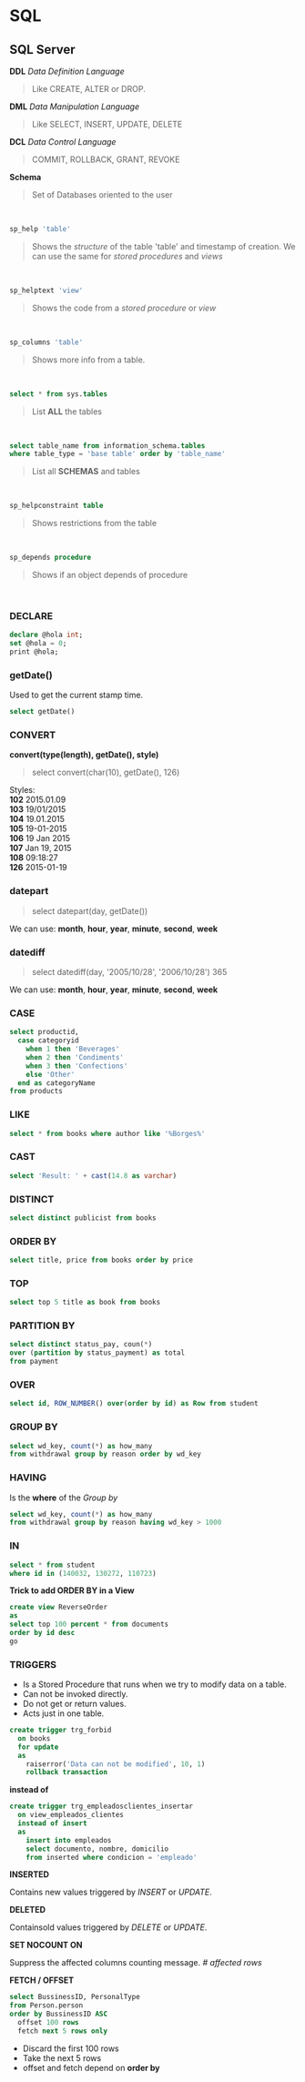 # SQL

## SQL Server

__DDL__ _Data Definition Language_ <br/>

> Like CREATE, ALTER or DROP. 

__DML__ _Data Manipulation Language_ <br/>

> Like SELECT, INSERT, UPDATE, DELETE 

__DCL__ _Data Control Language_ <br/>

> COMMIT, ROLLBACK, GRANT, REVOKE 


__Schema__ <br/>

> Set of Databases oriented to the user 

<br/>

```sql
sp_help 'table'
```
> Shows the _structure_ of the table 'table' and timestamp of creation. 
> We can use the same for _stored procedures_ and _views_ 
<br/>

```sql
sp_helptext 'view'
```
> Shows the code from a _stored procedure_ or _view_ 
<br/>

```sql
sp_columns 'table'
```
> Shows more info from a table. 
<br/>

```sql
select * from sys.tables
```
>List __ALL__ the tables 
<br/>

```sql
select table_name from information_schema.tables
where table_type = 'base table' order by 'table_name'
```
> List all __SCHEMAS__ and tables <br/>
<br/>

```sql
sp_helpconstraint table
```
> Shows restrictions from the table 
<br/>

```sql
sp_depends procedure
```
> Shows if an object depends of procedure 
<br/>


### DECLARE

```sql
declare @hola int;
set @hola = 0;
print @hola;
```

### getDate()

Used to get the current stamp time. <br/>

```sql
select getDate()
```

### CONVERT

__convert(type(length), getDate(), style)__ <br/>

>select convert(char(10), getDate(), 126)

Styles: <br/>
__102__ 2015.01.09 <br/>
__103__ 19/01/2015 <br/>
__104__ 19.01.2015 <br/>
__105__ 19-01-2015 <br/>
__106__ 19 Jan 2015 <br/>
__107__ Jan 19, 2015 <br/>
__108__ 09:18:27 <br/>
__126__ 2015-01-19 <br/>

### datepart

>select datepart(day, getDate())

We can use: __month__, __hour__, __year__, __minute__, __second__, __week__


### datediff

>select datediff(day, '2005/10/28', '2006/10/28')
365 <br/>

We can use: __month__, __hour__, __year__, __minute__, __second__, __week__

### CASE

```sql
select productid,
  case categoryid
    when 1 then 'Beverages'
    when 2 then 'Condiments'
    when 3 then 'Confections'
    else 'Other'
  end as categoryName
from products
```

### LIKE

```sql
select * from books where author like '%Borges%'
```

### CAST

```sql
select 'Result: ' + cast(14.8 as varchar)
```

### DISTINCT

```sql
select distinct publicist from books
```

### ORDER BY

```sql
select title, price from books order by price
```

### TOP

```sql
select top 5 title as book from books
```

### PARTITION BY

```sql
select distinct status_pay, coun(*) 
over (partition by status_payment) as total
from payment
```

### OVER

```sql
select id, ROW_NUMBER() over(order by id) as Row from student
```

### GROUP BY

```sql
select wd_key, count(*) as how_many
from withdrawal group by reason order by wd_key
```

### HAVING
Is the __where__ of the _Group by_ <br/>

```sql
select wd_key, count(*) as how_many
from withdrawal group by reason having wd_key > 1000
```

### IN

```sql
select * from student
where id in (140032, 130272, 110723)

```

__Trick to add ORDER BY in a View__ <br/>

```sql
create view ReverseOrder
as
select top 100 percent * from documents
order by id desc
go
```

### TRIGGERS

* Is a Stored Procedure that runs when we try to modify data on a table.
* Can not be invoked directly.
* Do not get or return values.
* Acts just in one table.

```sql
create trigger trg_forbid
  on books
  for update
  as
    raiserror('Data can not be modified', 10, 1)
    rollback transaction
```

__instead of__


```sql
create trigger trg_empleadosclientes_insertar
  on view_empleados_clientes
  instead of insert
  as
    insert into empleados
    select documento, nombre, domicilio
    from inserted where condicion = 'empleado'    
```

__INSERTED__ <br/>

Contains new values triggered by _INSERT_ or _UPDATE_. <br/>


__DELETED__ <br/>

Containsold values triggered by _DELETE_ or _UPDATE_. <br/>


__SET NOCOUNT ON__ <br/>

Suppress the affected columns counting message. _# affected rows_ <br/>

__FETCH / OFFSET__ <br/>

```sql
select BussinessID, PersonalType
from Person.person
order by BussinessID ASC
  offset 100 rows
  fetch next 5 rows only
```

* Discard the first 100 rows
* Take the next 5 rows
* offset and fetch depend on __order by__




